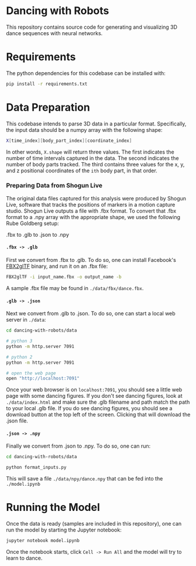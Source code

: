 # Dancing with Robots

This repository contains source code for generating and visualizing 3D dance sequences with neural networks.

# Requirements

The python dependencies for this codebase can be installed with:

```bash
pip install -r requirements.txt
```

# Data Preparation

This codebase intends to parse 3D data in a particular format. Specifically, the input data should be a numpy array with the following shape:

```bash
X[time_index][body_part_index][coordinate_index]
```

In other words, `X.shape` will return three values. The first indicates the number of time intervals captured in the data. The second indicates the number of body parts tracked. The third contains three values for the x, y, and z positional coordinates of the `ith` body part, in that order.

### Preparing Data from Shogun Live

The original data files captured for this analysis were produced by Shogun Live, software that tracks the positions of markers in a motion capture studio. Shogun Live outputs a file with .fbx format. To convert that .fbx format to a .npy array with the appropriate shape, we used the following Rube Goldberg setup:

.fbx to .glb to .json to .npy

#### `.fbx -> .glb`

First we convert from .fbx to .glb. To do so, one can install Facebook's [FBX2glTF](https://github.com/facebookincubator/FBX2glTF) binary, and run it on an .fbx file:

```bash
FBX2glTF -i input_name.fbx -o output_name -b
```

A sample .fbx file may be found in `./data/fbx/dance.fbx`.

#### `.glb -> .json`

Next we convert from .glb to .json. To do so, one can start a local web server in `./data`:

```bash
cd dancing-with-robots/data

# python 3
python -m http.server 7091

# python 2
python -m http.server 7091

# open the web page
open "http://localhost:7091"
```

Once your web browser is on `localhost:7091`, you should see a little web page with some dancing figures. If you don't see dancing figures, look at `./data/index.html` and make sure the .glb filename and path match the path to your local .glb file. If you do see dancing figures, you should see a download button at the top left of the screen. Clicking that will download the .json file.

#### `.json -> .npy`

Finally we convert from .json to .npy. To do so, one can run:

```bash
cd dancing-with-robots/data

python format_inputs.py
```

This will save a file `./data/npy/dance.npy` that can be fed into the `./model.ipynb`

# Running the Model

Once the data is ready (samples are included in this repository), one can run the model by starting the Jupyter notebook:

```bash
jupyter notebook model.ipynb
```

Once the notebook starts, click `Cell -> Run All` and the model will try to learn to dance.
